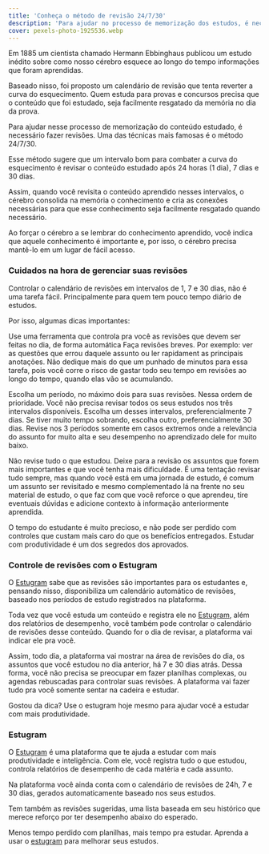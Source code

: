 ```yaml
---
title: 'Conheça o método de revisão 24/7/30'
description: 'Para ajudar no processo de memorização dos estudos, é necessário fazer revisões. Uma das técnicas mais famosas é o método 24/7/30'
cover: pexels-photo-1925536.webp
---
```

Em 1885 um cientista chamado Hermann Ebbinghaus publicou um estudo inédito sobre como nosso cérebro esquece ao longo do tempo informações que foram aprendidas.

Baseado nisso, foi proposto um calendário de revisão que tenta reverter a curva do esquecimento.
Quem estuda para provas e concursos precisa que o conteúdo que foi estudado, seja facilmente resgatado da memória no dia da prova.

Para ajudar nesse processo de memorização do conteúdo estudado, é necessário fazer revisões. Uma das técnicas mais famosas é o método 24/7/30.

Esse método sugere que um intervalo bom para combater a curva do esquecimento é revisar o conteúdo estudado após 24 horas (1 dia), 7 dias e 30 dias.

Assim, quando você revisita o conteúdo aprendido nesses intervalos, o cérebro consolida na memória o conhecimento e cria as conexões necessárias para que esse conhecimento seja facilmente resgatado quando necessário.

Ao forçar o cérebro a se lembrar do conhecimento aprendido, você indica que aquele conhecimento é importante e, por isso, o cérebro precisa mantê-lo em um lugar de fácil acesso.

### Cuidados na hora de gerenciar suas revisões

Controlar o calendário de revisões em intervalos de 1, 7 e 30 dias, não é uma tarefa fácil. Principalmente para quem tem pouco tempo diário de estudos.

Por isso, algumas dicas importantes:

Use uma ferramenta que controla pra você as revisões que devem ser feitas no dia, de forma automática
Faça revisões breves. Por exemplo: ver as questões que errou daquele assunto ou ler rapidament as principais anotações. Não dedique mais do que um punhado de minutos para essa tarefa, pois você corre o risco de gastar todo seu tempo em revisões ao longo do tempo, quando elas vão se acumulando.

Escolha um período, no máximo dois para suas revisões. Nessa ordem de prioridade. Você não precisa revisar todos os seus estudos nos três intervalos disponíveis. Escolha um desses intervalos, preferencialmente 7 dias. Se tiver muito tempo sobrando, escolha outro, preferencialmente 30 dias. Revise nos 3 períodos somente em casos extremos onde a relevância do assunto for muito alta e seu desempenho no aprendizado dele for muito baixo.

Não revise tudo o que estudou. Deixe para a revisão os assuntos que forem mais importantes e que você tenha mais dificuldade. É uma tentação revisar tudo sempre, mas quando você está em uma jornada de estudo, é comum um assunto ser revisitado e mesmo complementado lá na frente no seu material de estudo, o que faz com que você reforce o que aprendeu, tire eventuais dúvidas e adicione contexto à informação anteriormente aprendida.

O tempo do estudante é muito precioso, e não pode ser perdido com controles que custam mais caro do que os benefícios entregados. Estudar com produtividade é um dos segredos dos aprovados.

### Controle de revisões com o Estugram
O [Estugram](https://estugram.com) sabe que as revisões são importantes para os estudantes e, pensando nisso, disponibiliza um calendário automático de revisões, baseado nos períodos de estudo registrados na plataforma.

Toda vez que você estuda um conteúdo e registra ele no [Estugram](https://estugram.com), além dos relatórios de desempenho, você também pode controlar o calendário de revisões desse conteúdo. Quando for o dia de revisar, a plataforma vai indicar ele pra você.

Assim, todo dia, a plataforma vai mostrar na área de revisões do dia, os assuntos que você estudou no dia anterior, há 7 e 30 dias atrás. Dessa forma, você não precisa se preocupar em fazer planilhas complexas, ou agendas rebuscadas para controlar suas revisões. A plataforma vai fazer tudo pra você somente sentar na cadeira e estudar.

Gostou da dica? Use o estugram hoje mesmo para ajudar você a estudar com mais produtividade.

### Estugram
O [Estugram](https://estugram.com) é uma plataforma que te ajuda a estudar com mais produtividade e inteligência. Com ele, você registra tudo o que estudou, controla relatórios de desempenho de cada matéria e cada assunto.

Na plataforma você ainda conta com o calendário de revisões de 24h, 7 e 30 dias, gerados automaticamente baseado nos seus estudos.

Tem também as revisões sugeridas, uma lista baseada em seu histórico que merece reforço por ter desempenho abaixo do esperado.

Menos tempo perdido com planilhas, mais tempo pra estudar. Aprenda a usar o [estugram](https://estugram.com) para melhorar seus estudos.